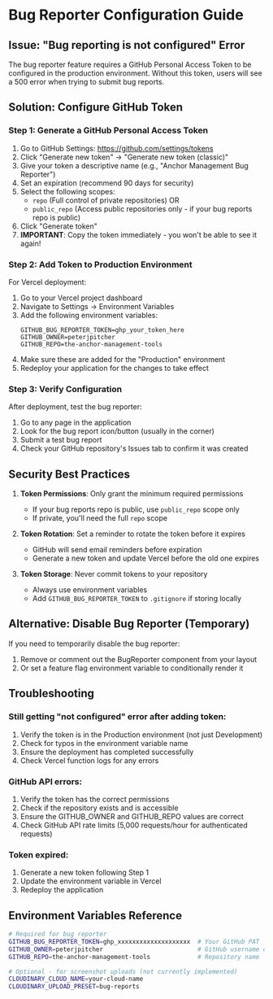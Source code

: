 # Bug Reporter Configuration Guide

## Issue: "Bug reporting is not configured" Error

The bug reporter feature requires a GitHub Personal Access Token to be configured in the production environment. Without this token, users will see a 500 error when trying to submit bug reports.

## Solution: Configure GitHub Token

### Step 1: Generate a GitHub Personal Access Token

1. Go to GitHub Settings: https://github.com/settings/tokens
2. Click "Generate new token" → "Generate new token (classic)"
3. Give your token a descriptive name (e.g., "Anchor Management Bug Reporter")
4. Set an expiration (recommend 90 days for security)
5. Select the following scopes:
   - `repo` (Full control of private repositories) OR
   - `public_repo` (Access public repositories only - if your bug reports repo is public)
6. Click "Generate token"
7. **IMPORTANT**: Copy the token immediately - you won't be able to see it again!

### Step 2: Add Token to Production Environment

For Vercel deployment:

1. Go to your Vercel project dashboard
2. Navigate to Settings → Environment Variables
3. Add the following environment variables:
   ```
   GITHUB_BUG_REPORTER_TOKEN=ghp_your_token_here
   GITHUB_OWNER=peterjpitcher
   GITHUB_REPO=the-anchor-management-tools
   ```
4. Make sure these are added for the "Production" environment
5. Redeploy your application for the changes to take effect

### Step 3: Verify Configuration

After deployment, test the bug reporter:
1. Go to any page in the application
2. Look for the bug report icon/button (usually in the corner)
3. Submit a test bug report
4. Check your GitHub repository's Issues tab to confirm it was created

## Security Best Practices

1. **Token Permissions**: Only grant the minimum required permissions
   - If your bug reports repo is public, use `public_repo` scope only
   - If private, you'll need the full `repo` scope

2. **Token Rotation**: Set a reminder to rotate the token before it expires
   - GitHub will send email reminders before expiration
   - Generate a new token and update Vercel before the old one expires

3. **Token Storage**: Never commit tokens to your repository
   - Always use environment variables
   - Add `GITHUB_BUG_REPORTER_TOKEN` to `.gitignore` if storing locally

## Alternative: Disable Bug Reporter (Temporary)

If you need to temporarily disable the bug reporter:

1. Remove or comment out the BugReporter component from your layout
2. Or set a feature flag environment variable to conditionally render it

## Troubleshooting

### Still getting "not configured" error after adding token:
1. Verify the token is in the Production environment (not just Development)
2. Check for typos in the environment variable name
3. Ensure the deployment has completed successfully
4. Check Vercel function logs for any errors

### GitHub API errors:
1. Verify the token has the correct permissions
2. Check if the repository exists and is accessible
3. Ensure the GITHUB_OWNER and GITHUB_REPO values are correct
4. Check GitHub API rate limits (5,000 requests/hour for authenticated requests)

### Token expired:
1. Generate a new token following Step 1
2. Update the environment variable in Vercel
3. Redeploy the application

## Environment Variables Reference

```bash
# Required for bug reporter
GITHUB_BUG_REPORTER_TOKEN=ghp_xxxxxxxxxxxxxxxxxxxx  # Your GitHub PAT
GITHUB_OWNER=peterjpitcher                          # GitHub username or org
GITHUB_REPO=the-anchor-management-tools             # Repository name

# Optional - for screenshot uploads (not currently implemented)
CLOUDINARY_CLOUD_NAME=your-cloud-name
CLOUDINARY_UPLOAD_PRESET=bug-reports
```